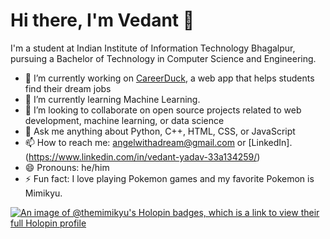 # Hi there, I'm Vedant 👋

I'm a student at Indian Institute of Information Technology Bhagalpur, pursuing a Bachelor of Technology in Computer Science and Engineering.

- 🔭 I’m currently working on [CareerDuck](https://github.com/TheMimikyu/CareerDuck), a web app that helps students find their dream jobs
- 🌱 I’m currently learning Machine Learning.
- 👯 I’m looking to collaborate on open source projects related to web development, machine learning, or data science
- 💬 Ask me anything about Python, C++, HTML, CSS, or JavaScript
- 📫 How to reach me: angelwithadream@gmail.com or [LinkedIn].(https://www.linkedin.com/in/vedant-yadav-33a134259/)
- 😄 Pronouns: he/him
- ⚡ Fun fact: I love playing Pokemon games and my favorite Pokemon is Mimikyu.


[![An image of @themimikyu's Holopin badges, which is a link to view their full Holopin profile](https://holopin.me/themimikyu)](https://holopin.io/@themimikyu)

